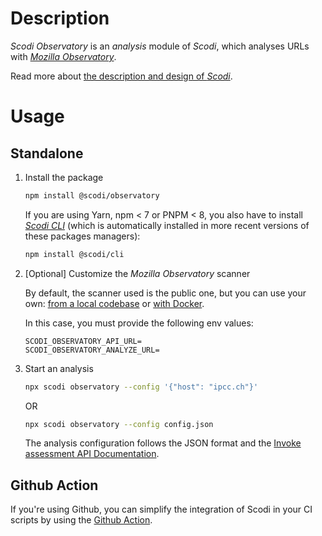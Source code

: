 # Description

_Scodi Observatory_ is an _analysis_ module of _Scodi_, which analyses URLs with _[Mozilla Observatory](https://observatory.mozilla.org/)_.

Read more about [the description and design of _Scodi_](https://github.com/bgatellier/scodi#readme).

# Usage

## Standalone

1. Install the package

    ```bash
    npm install @scodi/observatory
    ```

    If you are using Yarn, npm < 7 or PNPM < 8, you also have to install _[Scodi CLI](https://www.npmjs.com/package/@scodi/cli)_ (which is automatically installed in more recent versions of these packages managers):

    ```bash
    npm install @scodi/cli
    ```

2. [Optional] Customize the _Mozilla Observatory_ scanner

    By default, the scanner used is the public one, but you can use your own: [from a local codebase](https://github.com/mozilla/http-observatory#running-a-scan-from-the-local-codebase-without-db-for-continuous-integration) or [with Docker](https://github.com/mozilla/http-observatory#running-a-local-scanner-with-docker).

    In this case, you must provide the following env values:
    ```dotenv
    SCODI_OBSERVATORY_API_URL=
    SCODI_OBSERVATORY_ANALYZE_URL=
    ```

3. Start an analysis

    ```bash
    npx scodi observatory --config '{"host": "ipcc.ch"}'
    ```

    OR 

    ```bash
    npx scodi observatory --config config.json
    ```

    The analysis configuration follows the JSON format and  the [Invoke assessment API Documentation](https://github.com/mozilla/http-observatory/blob/master/httpobs/docs/api.md#invoke-assessment).

## Github Action

If you're using Github, you can simplify the integration of Scodi in your CI scripts by using the [Github Action](https://github.com/marketplace/actions/heart-webpages-evaluation).

